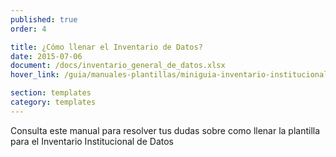 ```yaml
---
published: true
order: 4

title: ¿Cómo llenar el Inventario de Datos?
date: 2015-07-06
document: /docs/inventario_general_de_datos.xlsx
hover_link: /guia/manuales-plantillas/miniguia-inventario-institucional-datos.html

section: templates
category: templates
---
```


Consulta este manual para resolver tus dudas sobre como llenar la plantilla para el Inventario Institucional de Datos